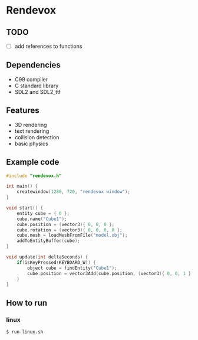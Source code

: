# Rendevox

## TODO
- [ ] add references to functions

## Dependencies
- C99 compiler
- C standard library
- SDL2 and SDL2_ttf

## Features
- 3D rendering
- text rendering
- collision detection
- basic physics

## Example code
```c
#include "rendevox.h"

int main() {
	createwindow(1280, 720, "rendevox window");
}

void start() {
	entity cube = { 0 };
	cube.name("Cube1");
	cube.position = (vector3){ 0, 0, 0 };
	cube.rotation = (vector3){ 0, 0, 0, 0 };
	cube.mesh = loadMeshFromFile("model.obj");
	addToEntityBuffer(cube);
}

void update(int deltaSeconds) {
	if(isKeyPressed(KEYBOARD_W)) {
		object cube = findEntity("Cube1");
		cube.position = vector3Add(cube.position, (vector3){ 0, 0, 1 });
	}
}
```

## How to run

### linux
```
$ run-linux.sh
```
